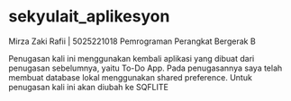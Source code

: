 # sekyulait_aplikesyon

Mirza Zaki Rafii | 5025221018
Pemrograman Perangkat Bergerak B

Penugasan kali ini menggunakan kembali aplikasi yang dibuat dari penugasan sebelumnya, yaitu To-Do App. Pada penugasannya saya telah membuat database lokal menggunakan shared preference. Untuk penugasan kali ini akan diubah ke SQFLITE
